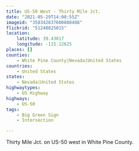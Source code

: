 ```yaml
---
title: US-50 West - Thirty Mile Jct.
date: "2021-05-29T14:00:55Z"
imageid: "358342837600808488"
flickrid: "51248825015"
location:
    latitude: 39.43017
    longitude: -115.12625
places: []
counties:
    - White Pine County|Nevada|United States
countries:
    - United States
states:
    - Nevada|United States
highwaytypes:
    - US Highway
highways:
    - US-50
tags:
    - Big Green Sign
    - Intersection

---
```

Thirty Mile Jct. on US-50 west in White Pine County.